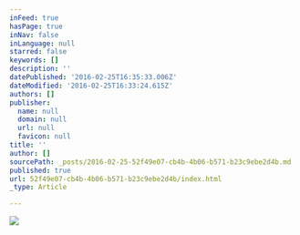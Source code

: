 ```yaml
---
inFeed: true
hasPage: true
inNav: false
inLanguage: null
starred: false
keywords: []
description: ''
datePublished: '2016-02-25T16:35:33.006Z'
dateModified: '2016-02-25T16:33:24.615Z'
authors: []
publisher:
  name: null
  domain: null
  url: null
  favicon: null
title: ''
author: []
sourcePath: _posts/2016-02-25-52f49e07-cb4b-4b06-b571-b23c9ebe2d4b.md
published: true
url: 52f49e07-cb4b-4b06-b571-b23c9ebe2d4b/index.html
_type: Article

---
```

![](https://the-grid-user-content.s3-us-west-2.amazonaws.com/9ac0f88f-ea00-43da-9c7f-5e154adb3590.jpg)